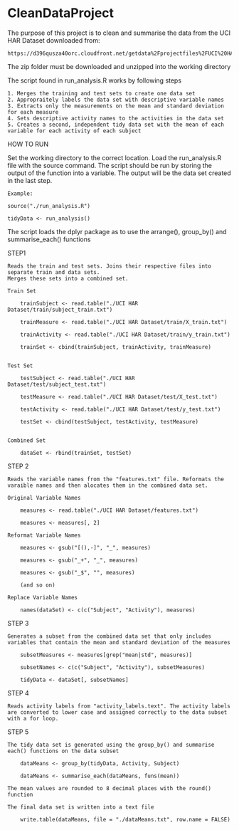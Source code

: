 # CleanDataProject

The purpose of this project is to clean and summarise the data from the UCI HAR Dataset downloaded from:

    https://d396qusza40orc.cloudfront.net/getdata%2Fprojectfiles%2FUCI%20HAR%20Dataset.zip
    
The zip folder must be downloaded and unzipped into the working directory

The script found in run_analysis.R works by following steps

    1. Merges the training and test sets to create one data set
    2. Appropraitely labels the data set with descriptive variable names
    3. Extracts only the measurements on the mean and standard deviation for each measure
    4. Sets descriptive activity names to the activities in the data set
    5. Creates a second, independent tidy data set with the mean of each variable for each activity of each subject
    
HOW TO RUN

Set the working directory to the correct location. Load the run_analysis.R file with the source command. The script should be run by storing the output of the function into a variable. The output will be the data set created in the last step.

    Example: 
    
    source("./run_analysis.R")
    
    tidyData <- run_analysis()    
    
The script loads the dplyr package as to use the arrange(), group_by() and summarise_each() functions

STEP1

    Reads the train and test sets. Joins their respective files into separate train and data sets. 
    Merges these sets into a combined set.
    
    Train Set
    
        trainSubject <- read.table("./UCI HAR Dataset/train/subject_train.txt")
    
        trainMeasure <- read.table("./UCI HAR Dataset/train/X_train.txt")
    
        trainActivity <- read.table("./UCI HAR Dataset/train/y_train.txt")
    
        trainSet <- cbind(trainSubject, trainActivity, trainMeasure)
    
    
    Test Set
    
        testSubject <- read.table("./UCI HAR Dataset/test/subject_test.txt")
    
        testMeasure <- read.table("./UCI HAR Dataset/test/X_test.txt")
    
        testActivity <- read.table("./UCI HAR Dataset/test/y_test.txt")
    
        testSet <- cbind(testSubject, testActivity, testMeasure)
    
    
    Combined Set
    
        dataSet <- rbind(trainSet, testSet)
        
STEP 2

    Reads the variable names from the "features.txt" file. Reformats the varaible names and then alocates them in the combined data set.
    
    Original Variable Names
    
        measures <- read.table("./UCI HAR Dataset/features.txt")
    
        measures <- measures[, 2]
        
    Reformat Variable Names
    
        measures <- gsub("[(),-]", "_", measures)
    
        measures <- gsub("_+", "_", measures)
    
        measures <- gsub("_$", "", measures)
    
        (and so on)
        
    Replace Variable Names
    
        names(dataSet) <- c(c("Subject", "Activity"), measures)
        
STEP 3

    Generates a subset from the combined data set that only includes variables that contain the mean and standard deviation of the measures
    
        subsetMeasures <- measures[grep("mean|std", measures)]
    
        subsetNames <- c(c("Subject", "Activity"), subsetMeasures)
    
        tidyData <- dataSet[, subsetNames]
        
STEP 4

    Reads activity labels from "activity_labels.text". The activity labels are converted to lower case and assigned correctly to the data subset with a for loop.
    
STEP 5

    The tidy data set is generated using the group_by() and summarise each() functions on the data subset
    
        dataMeans <- group_by(tidyData, Activity, Subject)
    
        dataMeans <- summarise_each(dataMeans, funs(mean))
        
    The mean values are rounded to 8 decimal places with the round() function
    
    The final data set is written into a text file
    
        write.table(dataMeans, file = "./dataMeans.txt", row.name = FALSE)
